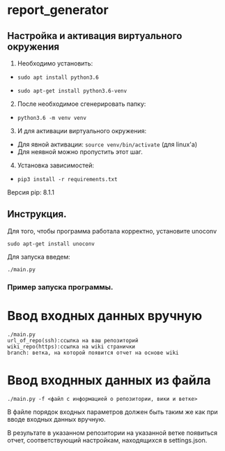 # report_generator
## Настройка и активация виртуального окружения

1. Необходимо установить:

* `sudo apt install python3.6`

* `sudo apt-get install python3.6-venv`

2. После необходимое сгенерировать папку:

* `python3.6 -m venv venv`

3. И для активации виртуального окружения:

* Для явной активации: `source venv/bin/activate` (для linux'a)
* Для неявной можно пропустить этот шаг.

4. Установка зависимостей:

* `pip3 install -r requirements.txt`

Версия pip: 8.1.1

## Инструкция.
 Для того, чтобы программа работала корректно, установите unoconv
```
sudo apt-get install unoconv
```
 Для запуска введем:
```
./main.py
```
### Пример запуска программы.
# Ввод входных данных вручную
```
./main.py
url_of_repo(ssh):ссылка на ваш репозиторий
wiki_repo(https):ccылка на wiki странички
branch: ветка, на которой появится отчет на основе wiki
```
# Ввод входнных данных из файла
```
./main.py -f <файл с информацией о репозитории, вики и ветке>
```
В файле порядок входных параметров должен быть таким же как при вводе входных данных вручную.

В результате в указанном репозитории на указанной ветке появиться отчет, соответствующий настройкам, находящиxся в settings.json.
